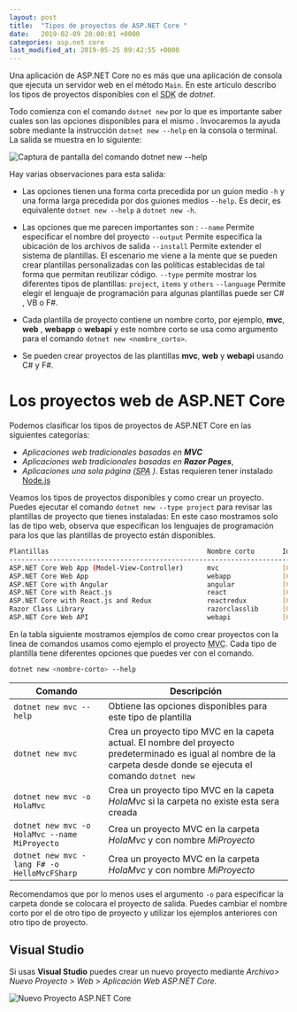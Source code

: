 ```yaml
---
layout: post
title:  "Tipos de proyectos de ASP.NET Core "
date:   2019-02-09 20:00:01 +0000
categories: asp.net core
last_modified_at: 2019-05-25 09:42:55 +0000
---
```


Una aplicación de ASP.NET Core no es más que una aplicación de consola que ejecuta un servidor web en el método `Main`. En este artículo describo los tipos de proyectos disponibles con el <abbr lang="en" title="Software Developer Kit">SDK</abbr> de *dotnet*.

Todo comienza con el comando `dotnet new` por lo que es importante saber cuales son las opciones disponibles para el mismo . Invocaremos la ayuda sobre mediante la instrucción `dotnet new --help` en la consola o terminal. La salida se muestra en lo siguiente:

<img data-src="/img/dotnetnewhelp.webp" class="lazyload"  alt="Captura de pantalla del comando dotnet new --help">

Hay varias observaciones para esta salida:

* Las opciones tienen una forma corta precedida por un guion medio `-h` y una forma larga precedida por dos guiones medios `--help`. Es decir, es equivalente `dotnet new --help` a `dotnet new -h`.

* Las opciones que me parecen importantes son :
    `--name` Permite especificar el nombre del proyecto
    `--output` Permite especifica la ubicación de los archivos de salida
    `--install` Permite extender el sistema de plantillas. El escenario me viene a la mente que se pueden crear plantillas personalizadas con las políticas establecidas de tal forma que permitan reutilizar código.
    `--type` permite mostrar los diferentes tipos de plantillas: `project`, `items` y `others`
    `--language` Permite elegir el lenguaje de programación para algunas plantillas puede ser C# , VB o F#.

* Cada plantilla de proyecto contiene un nombre corto, por ejemplo, **mvc**, **web** , **webapp** o **webapi** y  este nombre corto se usa como argumento para el comando `dotnet new <nombre_corto>`.

* Se pueden crear proyectos de las plantillas  **mvc**, **web** y **webapi** usando C# y F#.

# Los proyectos web de ASP.NET Core

Podemos clasificar los tipos de proyectos de ASP.NET Core en las siguientes categorías:  
* _Aplicaciones web tradicionales basadas en **MVC**_
* _Aplicaciones web tradicionales basadas en **Razor Pages**_,
* _Aplicaciones una sola página (<abbr lang="en" title="Single Page Application">SPA</abbr> )_. Estas requieren tener instalado [Node.js](https://nodejs.org/en/)

 Veamos los tipos de proyectos disponibles y como crear un proyecto. Puedes ejecutar el comando `dotnet new --type project` para revisar las plantillas de proyecto que tienes instaladas: En este caso mostramos solo las de tipo web, observa que especifican los lenguajes de programación para los que las plantillas de proyecto están disponibles.

 ```bash
Plantillas                                        Nombre corto       Idioma            Etiquetas
----------------------------------------------------------------------------------------------------------------------------
ASP.NET Core Web App (Model-View-Controller)      mvc                [C#], F#          Web/MVC
ASP.NET Core Web App                              webapp             [C#]              Web/MVC/Razor Pages
ASP.NET Core with Angular                         angular            [C#]              Web/MVC/SPA
ASP.NET Core with React.js                        react              [C#]              Web/MVC/SPA
ASP.NET Core with React.js and Redux              reactredux         [C#]              Web/MVC/SPA
Razor Class Library                               razorclasslib      [C#]              Web/Razor/Library/Razor Class Library
ASP.NET Core Web API                              webapi             [C#], F#          Web/WebAPI
```

En la tabla siguiente mostramos ejemplos de como crear proyectos con la linea de comandos usamos como ejemplo el proyecto <abbr lang="en" title="Model View Controller">MVC</abbr>. Cada tipo de plantilla tiene diferentes opciones que puedes ver con el comando.

```bash
dotnet new <nombre-corto> --help
```

|Comando|Descripción|
|-|-|
|`dotnet new mvc --help` | Obtiene las opciones disponibles para este tipo de plantilla|
|`dotnet new mvc` | Crea un proyecto tipo MVC en la capeta actual. El nombre del proyecto predeterminado es igual al nombre de la carpeta desde donde se ejecuta el comando `dotnet new` |
|`dotnet new mvc -o HolaMvc` |Crea un proyecto tipo MVC en la capeta _HolaMvc_ si la carpeta no existe esta sera creada |
|`dotnet new mvc -o HolaMvc --name MiProyecto`| Crea un proyecto MVC en la carpeta _HolaMvc_ y con nombre _MiProyecto_|
|`dotnet new mvc -lang F# -o HelloMvcFSharp`| Crea un proyecto MVC en la carpeta _HolaMvc_ y con nombre _MiProyecto_|}

Recomendamos que por lo menos uses el argumento `-o` para especificar la carpeta donde se colocara el proyecto de salida. Puedes cambiar el nombre corto por el de otro tipo de proyecto y utilizar los ejemplos anteriores con otro tipo de proyecto.

## Visual Studio 

Si usas **Visual Studio** puedes crear un nuevo proyecto mediante _Archivo> Nuevo Proyecto > Web > Aplicación Web ASP.NET Core_.

<img data-src="/img/ProyectoNuevo.webp" class="lazyload"  alt="Nuevo Proyecto ASP.NET Core">